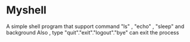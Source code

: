 # Myshell
A simple shell program that support command "ls" , "echo" , "sleep" and background
Also , type "quit"."exit"."logout"."bye" can exit the process
